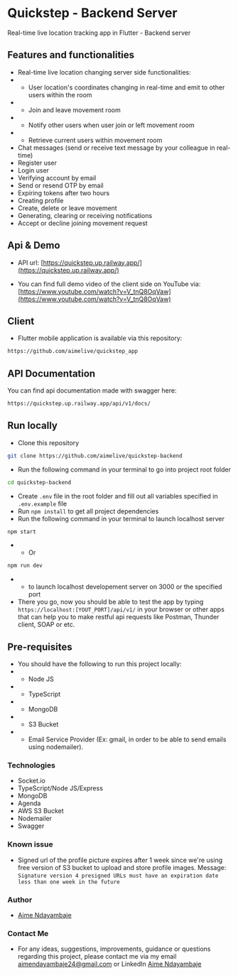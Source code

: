 # Quickstep - Backend Server

Real-time live location tracking app in Flutter - Backend server

## Features and functionalities

- Real-time live location changing server side functionalities:
- - User location's coordinates changing in real-time and emit to other users within the room
- - Join and leave movement room
- - Notify other users when user join or left movement room
- - Retrieve current users within movement room
- Chat messages (send or receive text message by your colleague in real-time)
- Register user
- Login user
- Verifying account by email
- Send or resend OTP by email
- Expiring tokens after two hours
- Creating profile
- Create, delete or leave movement
- Generating, clearing or receiving notifications
- Accept or decline joining movement request

## Api & Demo
- API url: [https://quickstep.up.railway.app/](https://quickstep.up.railway.app/)

- You can find full demo video of the client side on YouTube via: [https://www.youtube.com/watch?v=V_tnQ8OqVaw](https://www.youtube.com/watch?v=V_tnQ8OqVaw)

## Client

- Flutter mobile application is available via this repository:
```bash
https://github.com/aimelive/quickstep_app
```

## API Documentation

You can find api documentation made with swagger here:

```bash
https://quickstep.up.railway.app/api/v1/docs/
```

## Run locally

- Clone this repository
```bash
git clone https://github.com/aimelive/quickstep-backend
```
- Run the following command in your terminal to go into project root folder
```bash
cd quickstep-backend
```
- Create `.env` file in the root folder and fill out all variables specified in `.env.example` file
- Run `npm install` to get all project dependencies
- Run the following command in your terminal to launch localhost server

```bash
npm start
```
- - Or 
```bash 
npm run dev
``` 
- - to launch localhost developement server on 3000 or the specified port
- There you go, now you should be able to test the app by typing `https://localhost:[YOUT_PORT]/api/v1/` in your browser or other apps that can help you to make restful api requests like Postman, Thunder client, SOAP or etc.
## Pre-requisites

- You should have the following to run this project locally:
- - Node JS
- - TypeScript
- - MongoDB
- - S3 Bucket
- - Email Service Provider (Ex: gmail, in order to be able to send emails using nodemailer).

### Technologies

- Socket.io
- TypeScript/Node JS/Express
- MongoDB
- Agenda
- AWS S3 Bucket
- Nodemailer
- Swagger

### Known issue

- Signed url of the profile picture expires after 1 week since we're using free version of S3 bucket to upload and store profile images.
  Message: `Signature version 4 presigned URLs must have an expiration date less than one week in the future`
### Author
- [Aime Ndayambaje](https://github.com/aimelive)
### Contact Me
- For any ideas, suggestions, improvements, guidance or questions regarding this project, please contact me via my email [aimendayambaje24@gmail.com](mailto:aimendayambaje24@gmail.com) or LinkedIn [Aime Ndayambaje](https://linkedin.com/in/aime-ndayambaje)